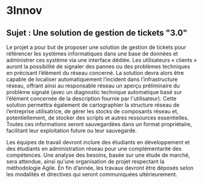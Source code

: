 # 3Innov

## Sujet : Une solution de gestion de tickets "3.0"
 
Le projet a pour but de proposer une solution de gestion de tickets pour référencer les systèmes informatiques dans une base de données et administrer ces système via une interface dédiée.  Les utilisateurs « clients » auront la possibilité de signaler des pannes ou des problèmes techniques en précisant l’élément du réseau concerné. La solution devra alors être capable de localiser automatiquement l’incident dans l’infrastructure réseau, offrant ainsi au responsable réseau un aperçu préliminaire du problème signalé (avec un diagnostic technique automatique basé sur l’élément concernée de la description fournie par l'utilisateur). Cette solution permettra également de cartographier la structure réseau de l’entreprise utilisatrice, de gérer les stocks de composants réseau et, potentiellement, de stocker des scripts et autres ressources essentielles. Toutes ces informations seront sauvegardées dans un format propriétaire, facilitant leur exploitation future ou leur sauvegarde.


Les équipes de travail devront inclure des étudiants en développement et des étudiants en 
administration réseau pour une complémentarité des compétences. Une analyse des besoins, basée 
sur une étude de marché, sera attendue, ainsi qu'une organisation de projet respectant la 
méthodologie Agile.  En fin d’année, les travaux devront être déposés selon les modalités et directives 
qui seront communiquées ultérieurement.

